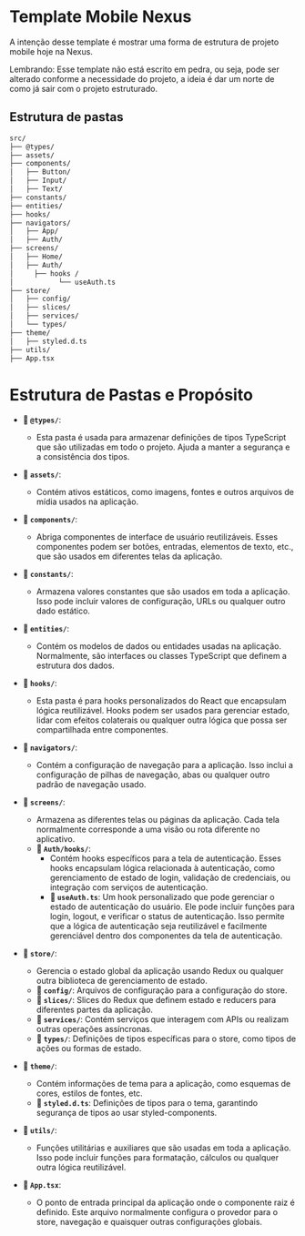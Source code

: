 # Template Mobile Nexus

A intenção desse template é mostrar uma forma de estrutura de projeto mobile hoje na Nexus.

Lembrando: Esse template não está escrito em pedra, ou seja, pode ser alterado conforme a necessidade do projeto, a ideia é dar um norte de como já sair com o projeto estruturado.

## Estrutura de pastas

```bash
src/
├── @types/
├── assets/
├── components/
│   ├── Button/
│   ├── Input/
│   ├── Text/
├── constants/
├── entities/
├── hooks/
├── navigators/
│   ├── App/
│   ├── Auth/
├── screens/
│   ├── Home/
│   ├── Auth/
│     ├── hooks /
│           └── useAuth.ts
├── store/
│   ├── config/
│   ├── slices/
│   ├── services/
│   └── types/
├── theme/
│   ├── styled.d.ts
├── utils/
├── App.tsx
```

# Estrutura de Pastas e Propósito

- **📂 `@types/`**:

  - Esta pasta é usada para armazenar definições de tipos TypeScript que são utilizadas em todo o projeto. Ajuda a manter a segurança e a consistência dos tipos.

- **📂 `assets/`**:

  - Contém ativos estáticos, como imagens, fontes e outros arquivos de mídia usados na aplicação.

- **📂 `components/`**:

  - Abriga componentes de interface de usuário reutilizáveis. Esses componentes podem ser botões, entradas, elementos de texto, etc., que são usados em diferentes telas da aplicação.

- **📂 `constants/`**:

  - Armazena valores constantes que são usados em toda a aplicação. Isso pode incluir valores de configuração, URLs ou qualquer outro dado estático.

- **📂 `entities/`**:

  - Contém os modelos de dados ou entidades usadas na aplicação. Normalmente, são interfaces ou classes TypeScript que definem a estrutura dos dados.

- **📂 `hooks/`**:

  - Esta pasta é para hooks personalizados do React que encapsulam lógica reutilizável. Hooks podem ser usados para gerenciar estado, lidar com efeitos colaterais ou qualquer outra lógica que possa ser compartilhada entre componentes.

- **📂 `navigators/`**:

  - Contém a configuração de navegação para a aplicação. Isso inclui a configuração de pilhas de navegação, abas ou qualquer outro padrão de navegação usado.

- **📂 `screens/`**:

  - Armazena as diferentes telas ou páginas da aplicação. Cada tela normalmente corresponde a uma visão ou rota diferente no aplicativo.
  - **📂 `Auth/hooks/`**:
    - Contém hooks específicos para a tela de autenticação. Esses hooks encapsulam lógica relacionada à autenticação, como gerenciamento de estado de login, validação de credenciais, ou integração com serviços de autenticação.
    - **📄 `useAuth.ts`**: Um hook personalizado que pode gerenciar o estado de autenticação do usuário. Ele pode incluir funções para login, logout, e verificar o status de autenticação. Isso permite que a lógica de autenticação seja reutilizável e facilmente gerenciável dentro dos componentes da tela de autenticação.

- **📂 `store/`**:

  - Gerencia o estado global da aplicação usando Redux ou qualquer outra biblioteca de gerenciamento de estado.
  - **📂 `config/`**: Arquivos de configuração para a configuração do store.
  - **📂 `slices/`**: Slices do Redux que definem estado e reducers para diferentes partes da aplicação.
  - **📂 `services/`**: Contém serviços que interagem com APIs ou realizam outras operações assíncronas.
  - **📂 `types/`**: Definições de tipos específicas para o store, como tipos de ações ou formas de estado.

- **📂 `theme/`**:

  - Contém informações de tema para a aplicação, como esquemas de cores, estilos de fontes, etc.
  - **📄 `styled.d.ts`**: Definições de tipos para o tema, garantindo segurança de tipos ao usar styled-components.

- **📂 `utils/`**:

  - Funções utilitárias e auxiliares que são usadas em toda a aplicação. Isso pode incluir funções para formatação, cálculos ou qualquer outra lógica reutilizável.

- **📄 `App.tsx`**:
  - O ponto de entrada principal da aplicação onde o componente raiz é definido. Este arquivo normalmente configura o provedor para o store, navegação e quaisquer outras configurações globais.
